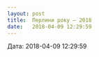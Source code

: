 ```yaml
---
layout: post
title:  Перлини року – 2018
date:   2018-04-09 12:29:59
---
```

  
Дата: 2018-04-09 12:29:59